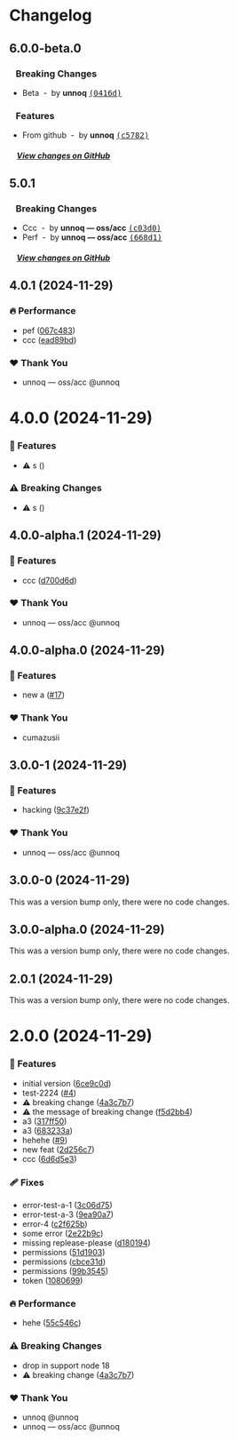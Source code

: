 # Changelog

## 6.0.0-beta.0

### &nbsp;&nbsp;&nbsp;Breaking Changes


- Beta &nbsp;-&nbsp; by **unnoq** [<samp>(0416d)</samp>](https://github.com/unnoq/unnoq-monorepo-release-playground/commit/0416d71)

### &nbsp;&nbsp;&nbsp;Features

- From github &nbsp;-&nbsp; by **unnoq** [<samp>(c5782)</samp>](https://github.com/unnoq/unnoq-monorepo-release-playground/commit/c578246)

##### &nbsp;&nbsp;&nbsp;&nbsp;[View changes on GitHub](https://github.com/unnoq/unnoq-monorepo-release-playground/compare/v5.0.1...6.0.0-beta.0)

## 5.0.1

### &nbsp;&nbsp;&nbsp;Breaking Changes

- Ccc &nbsp;-&nbsp; by **unnoq — oss/acc** [<samp>(c03d0)</samp>](https://github.com/unnoq/unnoq-monorepo-release-playground/commit/c03d007)
- Perf &nbsp;-&nbsp; by **unnoq — oss/acc** [<samp>(668d1)</samp>](https://github.com/unnoq/unnoq-monorepo-release-playground/commit/668d16b)

##### &nbsp;&nbsp;&nbsp;&nbsp;[View changes on GitHub](https://github.com/unnoq/unnoq-monorepo-release-playground/compare/v4.0.1...v5.0.0)

## 4.0.1 (2024-11-29)

### 🔥 Performance

- pef ([067c483](https://github.com/unnoq/unnoq-monorepo-release-playground/commit/067c483))
- ccc ([ead89bd](https://github.com/unnoq/unnoq-monorepo-release-playground/commit/ead89bd))

### ❤️ Thank You

- unnoq — oss/acc @unnoq

# 4.0.0 (2024-11-29)

### 🚀 Features

- ⚠️  s ([](https://github.com/unnoq/unnoq-monorepo-release-playground/commit/))

### ⚠️  Breaking Changes

- ⚠️  s ([](https://github.com/unnoq/unnoq-monorepo-release-playground/commit/))

## 4.0.0-alpha.1 (2024-11-29)

### 🚀 Features

- ccc ([d700d6d](https://github.com/unnoq/unnoq-monorepo-release-playground/commit/d700d6d))

### ❤️ Thank You

- unnoq — oss/acc @unnoq

## 4.0.0-alpha.0 (2024-11-29)

### 🚀 Features

- new a ([#17](https://github.com/unnoq/unnoq-monorepo-release-playground/pull/17))

### ❤️ Thank You

- cumazusii

## 3.0.0-1 (2024-11-29)

### 🚀 Features

- hacking ([9c37e2f](https://github.com/unnoq/unnoq-monorepo-release-playground/commit/9c37e2f))

### ❤️ Thank You

- unnoq — oss/acc @unnoq

## 3.0.0-0 (2024-11-29)

This was a version bump only, there were no code changes.

## 3.0.0-alpha.0 (2024-11-29)

This was a version bump only, there were no code changes.

## 2.0.1 (2024-11-29)

This was a version bump only, there were no code changes.

# 2.0.0 (2024-11-29)

### 🚀 Features

- initial version ([6ce9c0d](https://github.com/unnoq/unnoq-monorepo-release-playground/commit/6ce9c0d))
- test-2224 ([#4](https://github.com/unnoq/unnoq-monorepo-release-playground/pull/4))
- ⚠️  breaking change ([4a3c7b7](https://github.com/unnoq/unnoq-monorepo-release-playground/commit/4a3c7b7))
- ⚠️  the message of breaking change ([f5d2bb4](https://github.com/unnoq/unnoq-monorepo-release-playground/commit/f5d2bb4))
- a3 ([317ff50](https://github.com/unnoq/unnoq-monorepo-release-playground/commit/317ff50))
- a3 ([683233a](https://github.com/unnoq/unnoq-monorepo-release-playground/commit/683233a))
- hehehe ([#9](https://github.com/unnoq/unnoq-monorepo-release-playground/pull/9))
- new feat ([2d256c7](https://github.com/unnoq/unnoq-monorepo-release-playground/commit/2d256c7))
- ccc ([6d6d5e3](https://github.com/unnoq/unnoq-monorepo-release-playground/commit/6d6d5e3))

### 🩹 Fixes

- error-test-a-1 ([3c06d75](https://github.com/unnoq/unnoq-monorepo-release-playground/commit/3c06d75))
- error-test-a-3 ([9ea90a7](https://github.com/unnoq/unnoq-monorepo-release-playground/commit/9ea90a7))
- error-4 ([c2f625b](https://github.com/unnoq/unnoq-monorepo-release-playground/commit/c2f625b))
- some error ([2e22b9c](https://github.com/unnoq/unnoq-monorepo-release-playground/commit/2e22b9c))
- missing replease-please ([d180194](https://github.com/unnoq/unnoq-monorepo-release-playground/commit/d180194))
- permissions ([51d1903](https://github.com/unnoq/unnoq-monorepo-release-playground/commit/51d1903))
- permissions ([cbce31d](https://github.com/unnoq/unnoq-monorepo-release-playground/commit/cbce31d))
- permissions ([99b3545](https://github.com/unnoq/unnoq-monorepo-release-playground/commit/99b3545))
- token ([1080699](https://github.com/unnoq/unnoq-monorepo-release-playground/commit/1080699))

### 🔥 Performance

- hehe ([55c546c](https://github.com/unnoq/unnoq-monorepo-release-playground/commit/55c546c))

### ⚠️  Breaking Changes

- drop in support node 18
- ⚠️  breaking change ([4a3c7b7](https://github.com/unnoq/unnoq-monorepo-release-playground/commit/4a3c7b7))

### ❤️ Thank You

- unnoq @unnoq
- unnoq — oss/acc @unnoq
